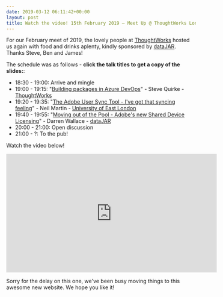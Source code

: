 ```yaml
---
date: 2019-03-12 06:11:42+00:00
layout: post
title: Watch the video! 15th February 2019 – Meet Up @ ThoughtWorks London
---
```





For our February meet of 2019, the lovely people at [ThoughtWorks](https://www.thoughtworks.com/) hosted us again with food and drinks aplenty, kindly sponsored by [dataJAR](https://datajar.co.uk/). Thanks Steve, Ben and James!







The schedule was as follows - **click the talk titles to get a copy of the slides:**:







  * 18:30 - 19:00: Arrive and mingle
  * 19:00 - 19:15: "[Building packages in Azure DevOps](https://blog.quirke.org/azure/cloud/aws/2019/03/06/post.html)" - Steve Quirke - [ThoughtWorks](https://www.thoughtworks.com/)
  * 19:20 - 19:35: "[The Adobe User Sync Tool - I've got that syncing feeling](/presentations/2019.02.15-LDNApplAdminsNeil.pdf)" - Neil Martin - [University of East London](https://www.uel.ac.uk/)
  * 19:40 - 19:55: "[Moving out of the Pool - Adobe's new Shared Device Licensing](/presentations/2019.02.15-LDNApplAdminsDarren.pdf)" - Darren Wallace - [dataJAR](https://datajar.co.uk/)
  * 20:00 - 21:00: Open discussion
  * 21:00 - ?: To the pub!




Watch the video below!

<iframe width="560" height="315" src="https://www.youtube.com/embed/5EAo9GP7pYk" frameborder="0" allow="accelerometer; autoplay; encrypted-media; gyroscope; picture-in-picture" allowfullscreen></iframe>

Sorry for the delay on this one, we've been busy moving things to this awesome new website. We hope you like it!
